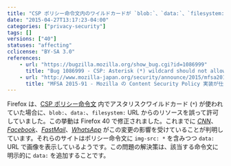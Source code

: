 ```yaml
---
title: "CSP ポリシー命令文内のワイルドカードが `blob:`、`data:`、`filesystem:` のリソースを許容しなくなりました"
date: "2015-04-27T13:17:23-04:00"
categories: ["privacy-security"]
tags: []
versions: ["40"]
statuses: "affecting"
cclicense: "BY-SA 3.0"
references:
    - url: "https://bugzilla.mozilla.org/show_bug.cgi?id=1086999"
      title: "Bug 1086999 - CSP: Asterisk (*) wildcard should not allow blob:, data:, or filesystem: when matching source expressions"
    - url: "http://www.mozilla-japan.org/security/announce/2015/mfsa2015-91.html"
      title: "MFSA 2015-91 - Mozilla の Content Security Policy 実装が仕様に反してアスタリスクワイルドカードを許容している"
---
```

Firefox は、[CSP ポリシー命令文](https://developer.mozilla.org/docs/Web/Security/CSP/CSP_policy_directives) 内でアスタリスクワイルドカード (`*`) が使われていた場合に、`blob:`、`data:`、`filesystem:` URL からのリソースを誤って許可していました。この挙動は Firefox 40 で修正されました。これまでに [*CNN*](https://bugzilla.mozilla.org/show_bug.cgi?id=1155792)、[*Facebook*](https://bugzilla.mozilla.org/show_bug.cgi?id=1181379)、[*FastMail*](https://bugzilla.mozilla.org/show_bug.cgi?id=1157084)、[*WhatsApp*](https://bugzilla.mozilla.org/show_bug.cgi?id=1154704) がこの変更の影響を受けていることが判明しています。それらのサイトはポリシー命令文に `img-src: *` を含みつつ `data:` URL で画像を表示しているようです。この問題の解決策は、該当する命令文に明示的に `data:` を追加することです。
